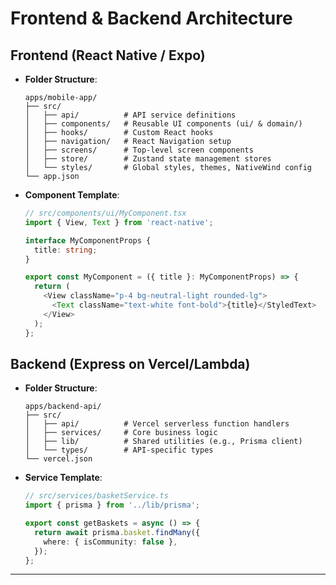 # **Frontend & Backend Architecture**

## **Frontend (React Native / Expo)**

  * **Folder Structure**:
    ```
    apps/mobile-app/
    ├── src/
    │   ├── api/          # API service definitions
    │   ├── components/   # Reusable UI components (ui/ & domain/)
    │   ├── hooks/        # Custom React hooks
    │   ├── navigation/   # React Navigation setup
    │   ├── screens/      # Top-level screen components
    │   ├── store/        # Zustand state management stores
    │   └── styles/       # Global styles, themes, NativeWind config
    └── app.json
    ```
  * **Component Template**:
    ```typescript
    // src/components/ui/MyComponent.tsx
    import { View, Text } from 'react-native';

    interface MyComponentProps {
      title: string;
    }

    export const MyComponent = ({ title }: MyComponentProps) => {
      return (
        <View className="p-4 bg-neutral-light rounded-lg">
          <Text className="text-white font-bold">{title}</StyledText>
        </View>
      );
    };
    ```

## **Backend (Express on Vercel/Lambda)**

  * **Folder Structure**:
    ```
    apps/backend-api/
    ├── src/
    │   ├── api/          # Vercel serverless function handlers
    │   ├── services/     # Core business logic
    │   ├── lib/          # Shared utilities (e.g., Prisma client)
    │   └── types/        # API-specific types
    └── vercel.json
    ```
  * **Service Template**:
    ```typescript
    // src/services/basketService.ts
    import { prisma } from '../lib/prisma';

    export const getBaskets = async () => {
      return await prisma.basket.findMany({
        where: { isCommunity: false },
      });
    };
    ```

-----
